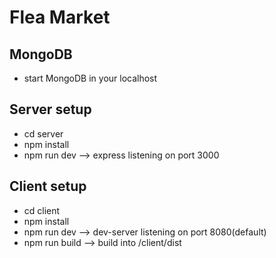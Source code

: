 # Flea Market

## MongoDB

* start MongoDB in your localhost

## Server setup

* cd server
* npm install
* npm run dev  --> express listening on port 3000


## Client setup

* cd client
* npm install
* npm run dev --> dev-server listening on port 8080(default)
* npm run build  --> build into /client/dist
